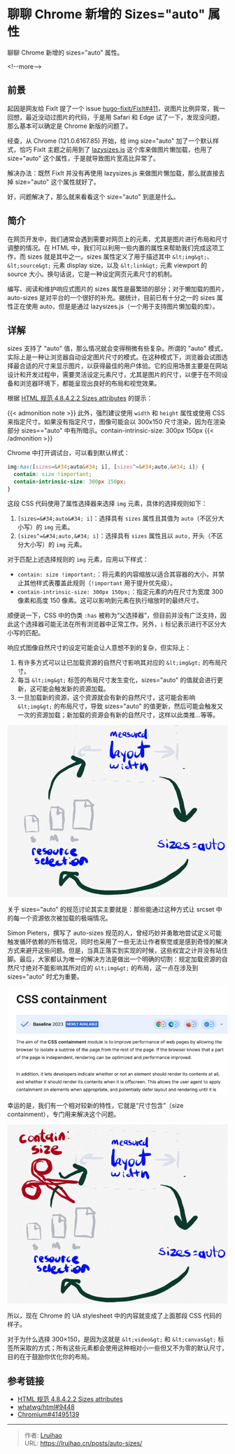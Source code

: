 # 聊聊 Chrome 新增的 Sizes=&#34;auto&#34; 属性


聊聊 Chrome 新增的 sizes=&#34;auto&#34; 属性。

&lt;!--more--&gt;

## 前景

起因是网友给 FixIt 提了一个 issue [hugo-fixit/FixIt#411](https://github.com/hugo-fixit/FixIt/issues/411)，说图片比例异常，我一回想，最近没动过图片的代码，于是用 Safari 和 Edge 试了一下，发现没问题，那么基本可以确定是 Chrome 新版的问题了。

经查，从 Chrome (121.0.6167.85) 开始，给 img size=&#34;auto&#34; 加了一个默认样式，恰巧 FixIt 主题之前用到了 [lazysizes.js](https://github.com/aFarkas/lazysizes) 这个库来做图片懒加载，也用了 size=&#34;auto&#34; 这个属性，于是就导致图片宽高比异常了。

解决办法：既然 FixIt 并没有再使用 lazysizes.js 来做图片懒加载，那么就直接去掉 size=&#34;auto&#34; 这个属性就好了。

好，问题解决了，那么就来看看这个 size=&#34;auto&#34; 到底是什么。

## 简介

在网页开发中，我们通常会遇到需要对网页上的元素，尤其是图片进行布局和尺寸调整的情况。在 HTML 中，我们可以利用一些内置的属性来帮助我们完成这项工作，而 sizes 就是其中之一。sizes 属性定义了用于描述其中 `&lt;img&gt;`、`&lt;source&gt;` 元素 display size，以及 `&lt;link&gt;` 元素 viewport 的 source 大小。换句话说，它是一种设定网页元素尺寸的机制。

编写、阅读和维护响应式图片的 sizes 属性是最繁琐的部分；对于懒加载的图片，auto-sizes 是对平台的一个很好的补充。据统计，目前已有十分之一的 sizes 属性正在使用 auto，但是是通过 lazysizes.js（一个用于支持图片懒加载的库）。

## 详解

sizes 支持了 &#34;auto&#34; 值，那么情况就会变得稍微有些复杂。所谓的 &#34;auto&#34; 模式，实际上是一种让浏览器自动设定图片尺寸的模式。在这种模式下，浏览器会试图选择最合适的尺寸来显示图片，以获得最佳的用户体验。它的应用场景主要是在网站设计和开发过程中，需要灵活设定元素尺寸，尤其是图片的尺寸，以便于在不同设备和浏览器环境下，都能呈现出良好的布局和视觉效果。

根据 [HTML 规范 4.8.4.2.2 Sizes attributes](https://html.spec.whatwg.org/#sizes-attributes) 的提示：

{{&lt; admonition note &gt;}}
此外，强烈建议使用 `width` 和 `height` 属性或使用 CSS 来指定尺寸。如果没有指定尺寸，图像可能会以 300x150 尺寸渲染，因为在渲染部分 sizes==&#34;auto&#34; 中有所暗示。contain-intrinsic-size: 300px 150px
{{&lt; /admonition &gt;}}

Chrome 中打开调试台，可以看到默认样式：

```css
img:has([sizes=&#34;auto&#34; i], [sizes^=&#34;auto,&#34; i]) {
  contain: size !important;
  contain-intrinsic-size: 300px 150px;
}
```

这段 CSS 代码使用了属性选择器来选择 `img` 元素，具体的选择规则如下：

1. `[sizes=&#34;auto&#34; i]`：选择具有 `sizes` 属性且其值为 `auto`（不区分大小写）的 `img` 元素。
2. `[sizes^=&#34;auto,&#34; i]`：选择具有 `sizes` 属性且以 `auto,` 开头（不区分大小写）的 `img` 元素。

对于匹配上述选择规则的 `img` 元素，应用以下样式：

- `contain: size !important;`：将元素的内容缩放以适合其容器的大小，并禁止其他样式表覆盖此规则（`!important` 用于提升优先级）。
- `contain-intrinsic-size: 300px 150px;`：指定元素的内在尺寸为宽度 300 像素和高度 150 像素。这可以影响到元素在执行缩放时的最终尺寸。

顺便说一下，CSS 中的伪类 `:has` 被称为“父选择器”，但目前并没有广泛支持，因此这个选择器可能无法在所有浏览器中正常工作。另外，`i` 标记表示进行不区分大小写的匹配。

响应式图像自然尺寸的设定可能会让人意想不到的复杂，但实际上：

1. 有许多方式可以让已加载资源的自然尺寸影响其对应的 `&lt;img&gt;` 的布局尺寸。
2. 每当 `&lt;img&gt;` 标签的布局尺寸发生变化，sizes=&#34;auto&#34; 的值就会进行更新，这可能会触发新的资源加载。
3. 一旦加载新的资源，这个资源就会有新的自然尺寸，这可能会影响 `&lt;img&gt;` 的布局尺寸，导致 sizes=&#34;auto&#34; 的值更新，然后可能会触发又一次的资源加载；新加载的资源会有新的自然尺寸，这样以此类推...等等。

![Resource Selection](images/resource-selection.png)

关于 sizes=&#34;auto&#34; 的规范讨论其实主要就是：那些能通过这种方式让 srcset 中的每一个资源依次被加载的极端情况。

Simon Pieters，撰写了 auto-sizes 规范的人，曾经巧妙并勇敢地尝试定义可能触发循环依赖的所有情况，同时也采用了一些无法让作者察觉或是感到奇怪的解决方式来避开这些问题。但是，当真正落实到实现的时候，这些权宜之计并没有站住脚。最后，大家都认为唯一的解决方法是做出一个明确的切割：规定加载资源的自然尺寸绝对不能影响其所对应的 `&lt;img&gt;` 的布局，这一点在涉及到 sizes=&#34;auto&#34; 时尤为重要。

![CSS Containment](images/css-containment.png)

幸运的是，我们有一个相对较新的特性，它就是“尺寸包含”（size containment），专门用来解决这个问题。

![Size Containment](images/size-containment.png)

所以，现在 Chrome 的 UA stylesheet 中的内容就变成了上面那段 CSS 代码的样子。

对于为什么选择 300×150，是因为这就是 `&lt;video&gt;` 和 `&lt;canvas&gt;` 标签所采取的方式；所有这些元素都会使用这种相对小一些但又不为零的默认尺寸，目的在于鼓励你优化你的布局。

## 参考链接

- [HTML 规范 4.8.4.2.2 Sizes attributes](https://html.spec.whatwg.org/#sizes-attributes)
- [whatwg/html#9448](https://github.com/whatwg/html/issues/9448)
- [Chromium#41495139](https://issues.chromium.org/issues/41495139)


---

> 作者: [Lruihao](https://github.com/Lruihao)  
> URL: https://lruihao.cn/posts/auto-sizes/  

